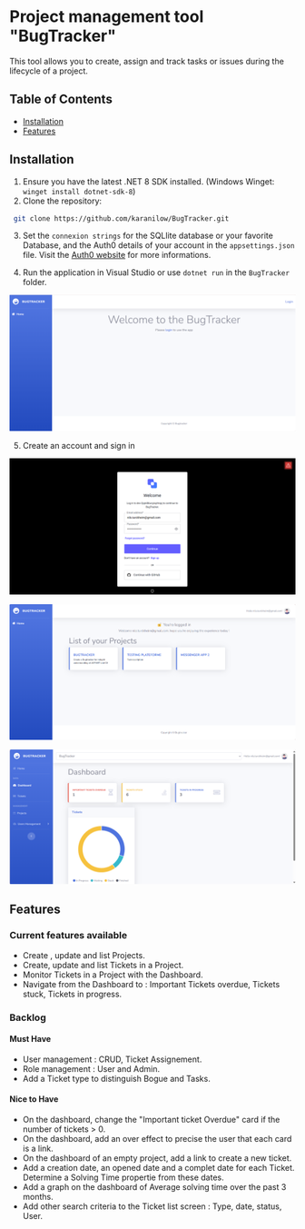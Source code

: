 # Project management tool "BugTracker"
This tool allows you to create, assign and track tasks or issues during the lifecycle of a project. 

## Table of Contents
- [Installation](#installation)
- [Features](#features)

## Installation
1. Ensure you have the latest .NET 8 SDK installed. (Windows Winget: `winget install dotnet-sdk-8`)
2. Clone the repository:
```bash
 git clone https://github.com/karanilow/BugTracker.git
```
3. Set the `connexion strings` for the SQLlite database or your favorite Database, and the Auth0 details of your account in the `appsettings.json` file. Visit the [Auth0 website](https://auth0.com/) for more informations.

4. Run the application in Visual Studio or use `dotnet run` in the `BugTracker` folder.

![Image of the Home screeen](Images/Home.png)

5. Create an account and sign in

![Image of the Login](Images/Login.png)

![Image of the Home signed in](Images/Home_SignIn.png)

![Image of the Dashboard](Images/Dashboard.png)

## Features

### Current features available 
- Create , update and list Projects. 
- Create, update and list Tickets in a Project.
- Monitor Tickets in a Project with the Dashboard.
- Navigate from the Dashboard to : Important Tickets overdue, Tickets stuck, Tickets in progress.  

### Backlog 
#### Must Have
- User management : CRUD, Ticket Assignement.
- Role management : User and Admin.
- Add a Ticket type to distinguish Bogue and Tasks.
  
#### Nice to Have
- On the dashboard, change the "Important ticket Overdue" card if the number of tickets > 0.
- On the dashboard, add an over effect to precise the user that each card is a link.
- On the dashboard of an empty project, add a link to create a new ticket.
- Add a creation date, an opened date and a complet date for each Ticket. Determine a Solving Time propertie from these dates.
- Add a graph on the dashboard of Average solving time over the past 3 months.
- Add other search criteria to the Ticket list screen : Type, date, status, User.

